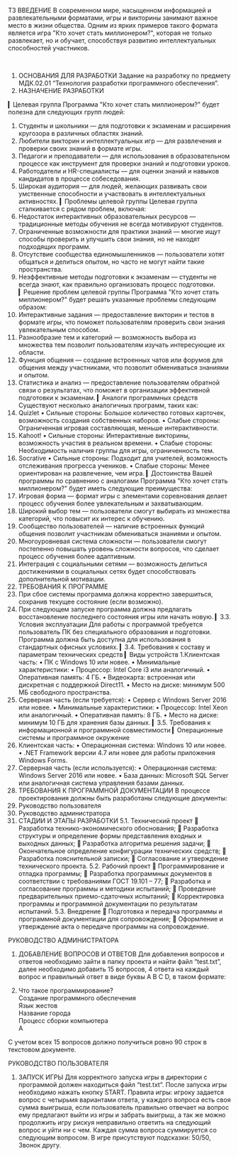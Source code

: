 ТЗ
ВВЕДЕНИЕ
В современном мире, насыщенном информацией и развлекательными форматами, игры и викторины занимают важное место в жизни общества. Одним из ярких примеров такого формата является игра "Кто хочет стать миллионером?", которая не только развлекает, но и обучает, способствуя развитию интеллектуальных способностей участников.

 
1. ОСНОВАНИЯ ДЛЯ РАЗРАБОТКИ
Задание на разработку по предмету МДК.02.01 “Технология разработки программного обеспечения”.
 
2.  НАЗНАЧЕНИЕ РАЗРАБОТКИ

▎Целевая группа
Программа "Кто хочет стать миллионером?" будет полезна для следующих групп людей:
1. Студенты и школьники — для подготовки к экзаменам и расширения кругозора в различных областях знаний.
2. Любители викторин и интеллектуальных игр — для развлечения и проверки своих знаний в формате игры.
3. Педагоги и преподаватели — для использования в образовательном процессе как инструмент для проверки знаний и подготовки уроков.
4. Работодатели и HR-специалисты — для оценки знаний и навыков кандидатов в процессе собеседования.
5. Широкая аудитория — для людей, желающих развивать свои умственные способности и участвовать в интеллектуальных активностях.
▎Проблемы целевой группы
Целевая группа сталкивается с рядом проблем, включая:
1. Недостаток интерактивных образовательных ресурсов — традиционные методы обучения не всегда мотивируют студентов.
2. Ограниченные возможности для практики знаний — многие ищут способы проверить и улучшить свои знания, но не находят подходящих программ.
3. Отсутствие сообщества единомышленников — пользователи хотят общаться и делиться опытом, но часто не могут найти такие пространства.
4. Неэффективные методы подготовки к экзаменам — студенты не всегда знают, как правильно организовать процесс подготовки.
▎Решение проблем целевой группы
Программа "Кто хочет стать миллионером?" будет решать указанные проблемы следующим образом:
1. Интерактивные задания — предоставление викторин и тестов в формате игры, что поможет пользователям проверить свои знания увлекательным способом.
2. Разнообразие тем и категорий — возможность выбора из множества тем позволит пользователям изучать интересующие их области.
3. Функция общения — создание встроенных чатов или форумов для общения между участниками, что позволит обмениваться знаниями и опытом.
4. Статистика и анализ — предоставление пользователям обратной связи о результатах, что поможет в организации эффективной подготовки к экзаменам.
▎Аналоги программных средств
Существуют несколько аналогичных программ, таких как:
1. Quizlet
• Сильные стороны: Большое количество готовых карточек, возможность создания собственных наборов.
• Слабые стороны: Ограниченная игровая составляющая, меньше интерактивности.
2. Kahoot!
• Сильные стороны: Интерактивные викторины, возможность участия в реальном времени.
• Слабые стороны: Необходимость наличия группы для игры, ограниченность тем.
3. Socrative
• Сильные стороны: Подходит для учителей, возможность отслеживания прогресса учеников.
• Слабые стороны: Менее ориентирован на развлечение, чем игра.
▎Достоинства Вашей программы по сравнению с аналогами
Программа "Кто хочет стать миллионером?" будет иметь следующие преимущества:
1. Игровая форма — формат игры с элементами соревнования делает процесс обучения более увлекательным и захватывающим.
2. Широкий выбор тем — пользователи смогут выбирать из множества категорий, что повысит их интерес к обучению.
3. Сообщество пользователей — наличие встроенных функций общения позволит участникам обмениваться знаниями и опытом.
4. Многоуровневая система сложности — пользователи смогут постепенно повышать уровень сложности вопросов, что сделает процесс обучения более адаптивным.
5. Интеграция с социальными сетями — возможность делиться достижениями в социальных сетях будет способствовать дополнительной мотивации.
 
3.  ТРЕБОВАНИЯ К ПРОГРАММЕ
1. При сбое системы программа должна корректно завершиться, сохранив текущее состояние (если возможно).
2. При следующем запуске программа должна предлагать восстановление последнего состояния игры или начать новую.
▎3.3. Условия эксплуатации
Для работы с программой требуется пользователь ПК без специального образования и подготовки. Программа должна быть доступна для использования в стандартных офисных условиях.
▎3.4. Требования к составу и параметрам технических средств
▎Виды устройств
1.Клиентская часть:
• ПК с Windows 10 или новее.
• Минимальные характеристики:
• Процессор: Intel Core i3 или аналогичный.
• Оперативная память: 4 ГБ.
• Видеокарта: встроенная или дискретная с поддержкой Direct11.
• Место на диске: минимум 500 МБ свободного пространства.
2. Серверная часть (если требуется):
• Сервер с Windows Server 2016 или новее.
• Минимальные характеристики:
• Процессор: Intel Xeon или аналогичный.
• Оперативная память: 8 ГБ.
• Место на диске: минимум 10 ГБ для хранения базы данных.
▎3.5. Требования к информационной и программной совместимости
▎Операционные системы и программное окружение
1.	Клиентская часть:
 • Операционная система: Windows 10 или новее.
• .NET Framework версии 4.7 или новее для работы приложения Windows Forms.
2. Серверная часть (если используется):
• Операционная система: Windows Server 2016 или новее.
• База данных: Microsoft SQL Server или аналогичная система управления базами данных. 
4.  ТРЕБОВАНИЯ К ПРОГРАММНОЙ ДОКУМЕНТАЦИИ
В процессе проектирования должны быть разработаны следующие документы: 
1.	Руководство пользователя
2.	Руководство администратора
 
5. СТАДИИ И ЭТАПЫ РАЗРАБОТКИ
5.1. Технический проект
	Разработка технико-экономического обоснования; 
	Разработка структуры и определение формы представления входных и выходных данных;
	Разработка алгоритма решения задачи;
	Окончательное определение конфигурации технических средств;
	Разработка пояснительной записки;
	Согласование и утверждение технического проекта.
5.2. Рабочий проект
	Программирование и отладка программы;
	Разработка программных документов в соответствии с требованиями ГОСТ 19.101 – 77;
	Разработка и согласование программы и методики испытаний;
	Проведение предварительных приемо-сдаточных испытаний;
	Корректировка программы и программной документации по результатам испытаний.
5.3. Внедрение
	Подготовка и передача программы и программной документации для сопровождения;
	Оформление и утверждение акта о передаче программы на сопровождение.

РУКОВОДСТВО АДМИНИСТРАТОРА
1.	ДОБАВЛЕНИЕ ВОПРОСОВ И ОТВЕТОВ
Для добавления вопросов и ответов необходимо зайти в папку проекта и найти файл “test.txt”, далее необходимо добавить 15 вопросов, 4 ответа на каждый вопрос и правильный ответ в виде буквы A B C D, в таком формате:

1. Что такое программирование?  
Создание программного обеспечения  
Язык жестов  
Название города  
Процесс сборки компьютера  
A 

С учетом всех 15 вопросов должно получиться ровно 90 строк в текстовом документе. 

РУКОВОДСТВО ПОЛЬЗОВАТЕЛЯ
1.	ЗАПУСК ИГРЫ
Для корректного запуска игры в директории с программой должен находиться файл “test.txt”.
После запуска игры необходимо нажать кнопку START.
Правила игры: игроку задается вопрос с четырьмя вариантами ответа, у каждого вопроса есть своя сумма выигрыша, если пользователь правильно отвечает на вопрос ему предлагают выйти из игры и забрать выигрыш, а так же можно продолжить игру рискуя неправильно ответить на следующий вопрос и уйти ни с чем. Каждая сумма вопроса суммируется со следующим вопросом. В игре присутствуют подсказки: 50/50, Звонок другу.

